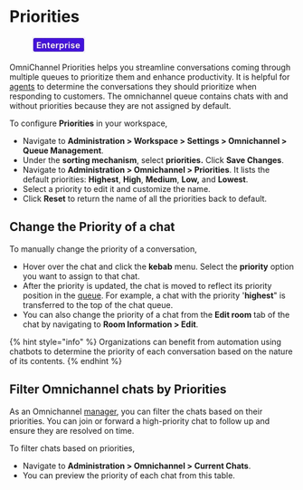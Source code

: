 # Priorities

<figure><img src="../../.gitbook/assets/2021-06-10_22-31-38 (3) (3) (3) (3) (3) (3) (3) (3) (3) (2) (3) (1) (1) (1) (1) (2) (1) (1) (1) (1) (1) (1) (4) (1) (1) (1) (1) (1) (10) (13).jpg" alt=""><figcaption></figcaption></figure>

OmniChannel Priorities helps you streamline conversations coming through multiple queues to prioritize them and enhance productivity. It is helpful for [agents](agents.md) to determine the conversations they should prioritize when responding to customers. The omnichannel queue contains chats with and without priorities because they are not assigned by default.

To configure **Priorities** in your workspace,

* Navigate to **Administration > Workspace > Settings > Omnichannel > Queue Management**.
* Under the **sorting mechanism**, select **priorities.** Click **Save Changes**.
* Navigate to **Administration > Omnichannel > Priorities**. It lists the default priorities: **Highest**, **High**, **Medium**, **Low,** and **Lowest**.
* Select a priority to edit it and customize the name.
* Click **Reset** to return the name of all the priorities back to default.

## Change the Priority of a chat

To manually change the priority of a conversation,

* Hover over the chat and click the **kebab** menu. Select the **priority** option you want to assign to that chat.
* After the priority is updated, the chat is moved to reflect its priority position in the [queue](../omnichannel-agents-guides/omnichannel-queue.md). For example, a chat with the priority '**highest**" is transferred to the top of the chat queue.
* You can also change the priority of a chat from the **Edit room** tab of the chat by navigating to **Room Information > Edit**.

{% hint style="info" %}
Organizations can benefit from automation using chatbots to determine the priority of each conversation based on the nature of its contents.
{% endhint %}

## Filter Omnichannel chats by Priorities

As an Omnichannel [manager](managers.md), you can filter the chats based on their priorities. You can join or forward a high-priority chat to follow up and ensure they are resolved on time.

To filter chats based on priorities,

* Navigate to **Administration > Omnichannel > Current Chats**.
* You can preview the priority of each chat from this table.
